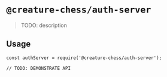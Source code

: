# `@creature-chess/auth-server`

> TODO: description

## Usage

```
const authServer = require('@creature-chess/auth-server');

// TODO: DEMONSTRATE API
```
